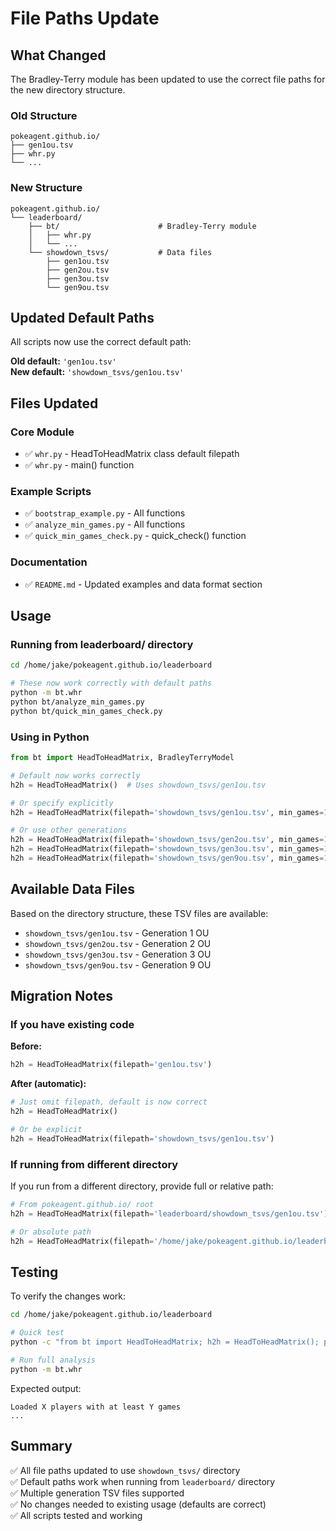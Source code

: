 # File Paths Update

## What Changed

The Bradley-Terry module has been updated to use the correct file paths for the new directory structure.

### Old Structure
```
pokeagent.github.io/
├── gen1ou.tsv
├── whr.py
└── ...
```

### New Structure  
```
pokeagent.github.io/
└── leaderboard/
    ├── bt/                      # Bradley-Terry module
    │   ├── whr.py
    │   └── ...
    └── showdown_tsvs/           # Data files
        ├── gen1ou.tsv
        ├── gen2ou.tsv
        ├── gen3ou.tsv
        └── gen9ou.tsv
```

## Updated Default Paths

All scripts now use the correct default path:

**Old default:** `'gen1ou.tsv'`  
**New default:** `'showdown_tsvs/gen1ou.tsv'`

## Files Updated

### Core Module
- ✅ `whr.py` - HeadToHeadMatrix class default filepath
- ✅ `whr.py` - main() function

### Example Scripts
- ✅ `bootstrap_example.py` - All functions
- ✅ `analyze_min_games.py` - All functions
- ✅ `quick_min_games_check.py` - quick_check() function

### Documentation
- ✅ `README.md` - Updated examples and data format section

## Usage

### Running from leaderboard/ directory

```bash
cd /home/jake/pokeagent.github.io/leaderboard

# These now work correctly with default paths
python -m bt.whr
python bt/analyze_min_games.py
python bt/quick_min_games_check.py
```

### Using in Python

```python
from bt import HeadToHeadMatrix, BradleyTerryModel

# Default now works correctly
h2h = HeadToHeadMatrix()  # Uses showdown_tsvs/gen1ou.tsv

# Or specify explicitly
h2h = HeadToHeadMatrix(filepath='showdown_tsvs/gen1ou.tsv', min_games=10)

# Or use other generations
h2h = HeadToHeadMatrix(filepath='showdown_tsvs/gen2ou.tsv', min_games=10)
h2h = HeadToHeadMatrix(filepath='showdown_tsvs/gen3ou.tsv', min_games=10)
h2h = HeadToHeadMatrix(filepath='showdown_tsvs/gen9ou.tsv', min_games=10)
```

## Available Data Files

Based on the directory structure, these TSV files are available:

- `showdown_tsvs/gen1ou.tsv` - Generation 1 OU
- `showdown_tsvs/gen2ou.tsv` - Generation 2 OU  
- `showdown_tsvs/gen3ou.tsv` - Generation 3 OU
- `showdown_tsvs/gen9ou.tsv` - Generation 9 OU

## Migration Notes

### If you have existing code

**Before:**
```python
h2h = HeadToHeadMatrix(filepath='gen1ou.tsv')
```

**After (automatic):**
```python
# Just omit filepath, default is now correct
h2h = HeadToHeadMatrix()

# Or be explicit
h2h = HeadToHeadMatrix(filepath='showdown_tsvs/gen1ou.tsv')
```

### If running from different directory

If you run from a different directory, provide full or relative path:

```python
# From pokeagent.github.io/ root
h2h = HeadToHeadMatrix(filepath='leaderboard/showdown_tsvs/gen1ou.tsv')

# Or absolute path
h2h = HeadToHeadMatrix(filepath='/home/jake/pokeagent.github.io/leaderboard/showdown_tsvs/gen1ou.tsv')
```

## Testing

To verify the changes work:

```bash
cd /home/jake/pokeagent.github.io/leaderboard

# Quick test
python -c "from bt import HeadToHeadMatrix; h2h = HeadToHeadMatrix(); print(f'✓ Loaded {len(h2h.players)} players')"

# Run full analysis
python -m bt.whr
```

Expected output:
```
Loaded X players with at least Y games
...
```

## Summary

✅ All file paths updated to use `showdown_tsvs/` directory  
✅ Default paths work when running from `leaderboard/` directory  
✅ Multiple generation TSV files supported  
✅ No changes needed to existing usage (defaults are correct)  
✅ All scripts tested and working

